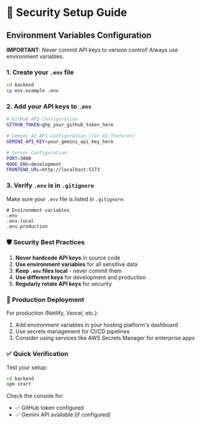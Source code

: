 # 🔐 Security Setup Guide

## Environment Variables Configuration

**IMPORTANT**: Never commit API keys to version control! Always use environment variables.

### 1. Create your `.env` file

```bash
cd backend
cp env.example .env
```

### 2. Add your API keys to `.env`

```bash
# GitHub API Configuration
GITHUB_TOKEN=ghp_your_github_token_here

# Gemini AI API Configuration (for AI features)
GEMINI_API_KEY=your_gemini_api_key_here

# Server Configuration
PORT=3000
NODE_ENV=development
FRONTEND_URL=http://localhost:5173
```

### 3. Verify `.env` is in `.gitignore`

Make sure your `.env` file is listed in `.gitignore`:

```
# Environment variables
.env
.env.local
.env.production
```

### 🛡️ Security Best Practices

1. **Never hardcode API keys** in source code
2. **Use environment variables** for all sensitive data
3. **Keep `.env` files local** - never commit them
4. **Use different keys** for development and production
5. **Regularly rotate API keys** for security

### 🚀 Production Deployment

For production (Netlify, Vercel, etc.):

1. Add environment variables in your hosting platform's dashboard
2. Use secrets management for CI/CD pipelines
3. Consider using services like AWS Secrets Manager for enterprise apps

### ✅ Quick Verification

Test your setup:

```bash
cd backend
npm start
```

Check the console for:
- ✅ GitHub token configured
- ✅ Gemini API available (if configured) 